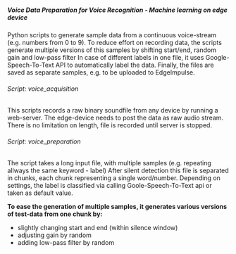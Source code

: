 ##### Voice Data Preparation for Voice Recognition - Machine learning on edge device

Python scripts to generate sample data from a continuous voice-stream (e.g. numbers from 0 to 9).
To reduce effort on recording data, the scripts generate multiple versions of this samples by shifting start/end, random gain and low-pass filter 
In case of different labels in one file, it uses Google-Speech-To-Text API to automatically label the data.
Finally, the files are saved as separate samples, e.g. to be uploaded to EdgeImpulse.

###### Script: voice_acquisition
This scripts records a raw binary soundfile from any device by running a web-server.
The edge-device needs to post the data as raw audio stream.
There is no limitation on length, file is recorded until server is stopped.

###### Script: voice_preparation
The script takes a long input file, with multiple samples (e.g. repeating allways the same keyword - label)
After silent detection this file is separated in chunks, each chunk representing a single word/number.
Depending on settings, the label is classified via calling Goole-Speech-To-Text api or taken as default value.

**To ease the generation of multiple samples, it generates various versions of test-data from one chunk by:**
* slightly changing start and end (within silence window)
* adjusting gain by random
* adding low-pass filter by random




